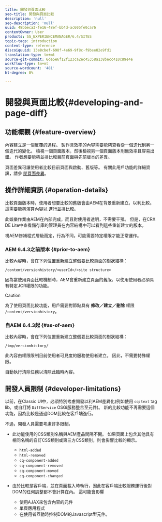 ```yaml
---
title: 開發與頁面比較
seo-title: 開發與頁面比較
description: 'null'
seo-description: 'null'
uuid: 48bbeca3-fe16-48ef-bb4d-ac605fe0ca76
contentOwner: User
products: SG_EXPERIENCEMANAGER/6.4/SITES
topic-tags: introduction
content-type: reference
discoiquuid: 13e8cbef-698f-4e69-9f8c-f9bee82e9fd1
translation-type: tm+mt
source-git-commit: 6de5e6f12f123ca2ec45358a138becc410c89e4e
workflow-type: tm+mt
source-wordcount: '481'
ht-degree: 0%

---
```



# 開發與頁面比較{#developing-and-page-diff}

## 功能概觀 {#feature-overview}

內容建立是一個反覆的過程。 製作具效率的內容需要能夠查看從一個迭代到另一個迭代的變化。 檢視一個頁面版本，然後檢視另一個頁面版本則無效率且容易出錯。 作者想要能夠並排比較目前頁面與先前版本的差異。

頁面差異可讓使用者比較目前頁面與啟動、舊版等。 有關此用戶功能的詳細資訊，請參 [閱頁面差異](/help/sites-authoring/page-diff.md)。

## 操作詳細資訊 {#operation-details}

比較頁面版本時，使用者想要比較的舊版會由AEM在背景重新建立，以利比較。 這需要能夠演算內容以 [進行並排比較](/help/sites-authoring/page-diff.md#presentation-of-differences)。

此娛樂作業由AEM在內部完成，而且對使用者透明，不需要干預。 但是，在CRX DE Lite中查看儲存庫的管理員在內容結構中可以看到這些重新建立的版本。

視AEM修補程式層級而定，行為不同，可能需要特定權限才能正常運作。

### AEM 6.4.3之前版本 {#prior-to-aem}

比較內容時，會在下列位置重新建立整個要比較頁面的樹狀結構：

`/content/versionhistory/<userId>/<site structure>`

因為當使用頁面比較機制時，AEM會重新建立頁面的舊版，以使用使用者必須具有特定JCR權限的功能。

>[!CAUTION]
>
>為了使用頁面比較功能，用戶需要對節點具有 **修改／建立／刪除** 權限 `/content/versionhistory`。

### 自AEM 6.4.3起 {#as-of-aem}

比較內容時，會在下列位置重新建立整個要比較頁面的樹狀結構：

`/tmp/versionhistory/`

此內容由權限限制目前使用者可見度的服務使用者建立。 因此，不需要特殊權限。

自動執行清除任務以清除此臨時內容。

## 開發人員限制 {#developer-limitations}

以前，在Classic UI中，必須特別考慮開發以利AEM差異化(例如使用 `cq:text` tag lib，或自訂將 `DiffService` OSGi服務整合至元件)。 新的比較功能不再需要這個功能，因為比較是通過DOM比較在客戶端進行。

不過，開發人員需要考慮許多限制。

* 此功能使用的CSS類別名稱與AEM產品間隔不開。 如果頁面上包含其他具有相同名稱的自訂CSS類別或第三方CSS類別，則會影響比較的顯示。

   * `html-added`
   * `html-removed`
   * `cq-component-added`
   * `cq-component-removed`
   * `cq-component-moved`
   * `cq-component-changed`

* 由於比較是客戶端，並在頁面載入時執行，因此在客戶端比較服務運行後對DOM的任何調整都不會計算在內。 這可能會影響

   * 使用AJAX來包含內容的元件
   * 單頁應用程式
   * 在使用者互動時控制DOM的Javascript型元件。

